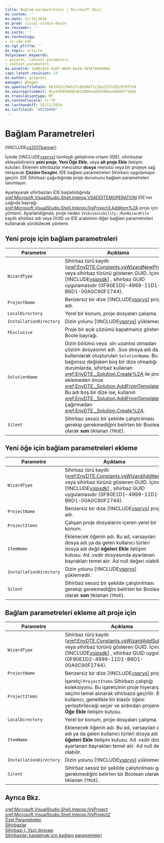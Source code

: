 ```yaml
---
title: Bağlam parametreleri | Microsoft Docs
ms.custom: ''
ms.date: 11/15/2016
ms.prod: visual-studio-dev14
ms.reviewer: ''
ms.suite: ''
ms.technology:
- vs-ide-sdk
ms.tgt_pltfrm: ''
ms.topic: article
helpviewer_keywords:
- wizards, context parameters
- context parameters
ms.assetid: 1a062dcb-8a8f-40dd-bea9-3d10f9448966
caps.latest.revision: 14
ms.author: gregvanl
manager: ghogen
ms.openlocfilehash: 663583129453fc8bd9b71c2be2337a5528f9f7d9
ms.sourcegitcommit: 9ceaf69568d61023868ced59108ae4dd46f720ab
ms.translationtype: MT
ms.contentlocale: tr-TR
ms.lasthandoff: 10/12/2018
ms.locfileid: "49238090"
---
```

# <a name="context-parameters"></a>Bağlam Parametreleri
[!INCLUDE[vs2017banner](../../includes/vs2017banner.md)]

İçinde [!INCLUDE[vsprvs](../../includes/vsprvs-md.md)] tümleşik geliştirme ortamı (IDE), sihirbazlar ekleyebilirsiniz **yeni proje**, **Yeni Öğe Ekle**, veya **alt proje Ekle** iletişim kutuları. Eklenen sihirbazlar mevcuttur **dosya** menüsü veya bir projeye sağ tıklayarak **Çözüm Gezgini**. IDE bağlam parametreleri Sihirbazı uygulamaya geçirir. IDE Sihirbazı çağırdığında proje durumunu bağlam parametreleri tanımlayın.  
  
 Ayarlayarak sihirbazları IDE başlatıldığında <xref:Microsoft.VisualStudio.Shell.Interop.VSADDITEMOPERATION> IDE'nin çağrıda bayrağı <xref:Microsoft.VisualStudio.Shell.Interop.IVsProject3.AddItem%2A> proje için yöntemi. Ayarlandığında, proje neden `IVsExtensibility::RunWizardFile` kayıtlı sihirbaz adı veya GUID ve IDE arabimini diğer bağlam parametreleri kullanarak yürütülecek yöntemi.  
  
## <a name="context-parameters-for-new-project"></a>Yeni proje için bağlam parametreleri  
  
|Parametre|Açıklama|  
|---------------|-----------------|  
|`WizardType`|Sihirbaz türü kayıtlı (<xref:EnvDTE.Constants.vsWizardNewProject>) veya sihirbaz türünü gösteren GUID. İçinde [!INCLUDE[vsipsdk](../../includes/vsipsdk-md.md)] , sihirbaz GUID uygulamasıdır {0F90E1D0-4999-11D1-B6D1-00A0C90F2744}.|  
|`ProjectName`|Benzersiz bir dize [!INCLUDE[vsprvs](../../includes/vsprvs-md.md)] proje adı.|  
|`LocalDirectory`|Yerel bir konum, proje dosyaları çalışma.|  
|`InstallationDirectory`|Dizin yolunu [!INCLUDE[vsprvs](../../includes/vsprvs-md.md)] yüklemedir.|  
|`FExclusive`|Proje bir açık çözümü kapatmanız gösteren Boole bayrağı.|  
|`SolutionName`|Dizin bölümü veya .sln uzantısı olmadan çözüm dosyasının adı. .Suo dosya adı da kullanılarak oluşturulan `SolutionName`. Bu bağımsız değişken boş bir dize olmadığı durumlarda, sihirbaz kullanan <xref:EnvDTE._Solution.Create%2A> ile projeyi eklemeden önce <xref:EnvDTE._Solution.AddFromTemplate%2A>. Bu adı boş bir dize ise, kullanın <xref:EnvDTE._Solution.AddFromTemplate%2A> çağırmadan <xref:EnvDTE._Solution.Create%2A>.|  
|`Silent`|Sihirbaz sessiz bir şekilde çalıştırılması gerekip gerekmediğini belirten bir Boolean olarak **son** tıklanan (`TRUE`).|  
  
## <a name="context-parameters-for-add-new-item"></a>Yeni öğe için bağlam parametreleri ekleme  
  
|Parametre|Açıklama|  
|---------------|-----------------|  
|`WizardType`|Sihirbaz türü kayıtlı (<xref:EnvDTE.Constants.vsWizardAddItem>) veya sihirbaz türünü gösteren GUID. İçinde [!INCLUDE[vsipsdk](../../includes/vsipsdk-md.md)] , sihirbaz GUID uygulamasıdır {0F90E1D1-4999-11D1-B6D1-00A0C90F2744}.|  
|`ProjectName`|Benzersiz bir dize [!INCLUDE[vsprvs](../../includes/vsprvs-md.md)] proje adı.|  
|`ProjectItems`|Çalışan proje dosyalarını içeren yerel bir konum.|  
|`ItemName`|Eklenecek öğenin adı. Bu ad, varsayılan dosya adı ya da gelen kullanıcı türleri dosya adı değil **öğeleri Ekle** iletişim kutusu. Ad .vsdir dosyasında ayarlanan bayrakları temel alır. Ad null değeri olabilir.|  
|`InstallationDirectory`|Dizin yolunu [!INCLUDE[vsprvs](../../includes/vsprvs-md.md)] yüklemedir.|  
|`Silent`|Sihirbaz sessiz bir şekilde çalıştırılması gerekip gerekmediğini belirten bir Boolean olarak **son** tıklanan (`TRUE`).|  
  
## <a name="context-parameters-for-add-sub-project"></a>Bağlam parametreleri ekleme alt proje için  
  
|Parametre|Açıklama|  
|---------------|-----------------|  
|`WizardType`|Sihirbaz türü kayıtlı (<xref:EnvDTE.Constants.vsWizardAddSubProject>) veya sihirbaz türünü gösteren GUID. İçinde [!INCLUDE[vsipsdk](../../includes/vsipsdk-md.md)] , sihirbaz GUID uygulamasıdır {0F90E1D2-4999-11D1-B6D1-00A0C90F2744}.|  
|`ProjectName`|Benzersiz bir dize [!INCLUDE[vsprvs](../../includes/vsprvs-md.md)] proje adı.|  
|`ProjectItems`|İşaretçi `ProjectItems` Sihirbazı çalıştığı koleksiyonu. Bu işaretçinin proje hiyerarşisi seçimi temel alınarak sihirbaza geçirilir. Bir kullanıcı, genellikle bir klasör öğesi yerleştirileceği seçer ve ardından projenin çağırır **Öğe Ekle** iletişim kutusu.|  
|`LocalDirectory`|Yerel bir konum, proje dosyaları çalışma.|  
|`ItemName`|Eklenecek öğenin adı. Bu ad, varsayılan dosya adı ya da gelen kullanıcı türleri dosya adı değil **öğeleri Ekle** iletişim kutusu. Ad .vsdir dosyasında ayarlanan bayrakları temel alır. Ad null değeri olabilir.|  
|`InstallationDirectory`|Dizin yolunu [!INCLUDE[vsprvs](../../includes/vsprvs-md.md)] yüklemedir.|  
|`Silent`|Sihirbaz sessiz bir şekilde çalıştırılması gerekip gerekmediğini belirten bir Boolean olarak **son** tıklanan (`TRUE`).|  
  
## <a name="see-also"></a>Ayrıca Bkz.  
 <xref:Microsoft.VisualStudio.Shell.Interop.IVsProject>   
 <xref:Microsoft.VisualStudio.Shell.Interop.IVsProject2>   
 [Özel Parametreler](../../extensibility/internals/custom-parameters.md)   
 [Sihirbazlar](../../extensibility/internals/wizards.md)   
 [Sihirbazı (. Vsz) dosyası](../../extensibility/internals/wizard-dot-vsz-file.md)   
 [Sihirbazları başlatmak için bağlam parametreleri](http://msdn.microsoft.com/library/051a10f4-9e45-4604-b344-123044f33a24)

